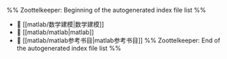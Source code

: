 %% Zoottelkeeper: Beginning of the autogenerated index file list  %%
- 📄 [[matlab/数学建模|数学建模]]
- 📄 [[matlab/matlab|matlab]]
- 📄 [[matlab/matlab参考书目|matlab参考书目]]
%% Zoottelkeeper: End of the autogenerated index file list  %%
